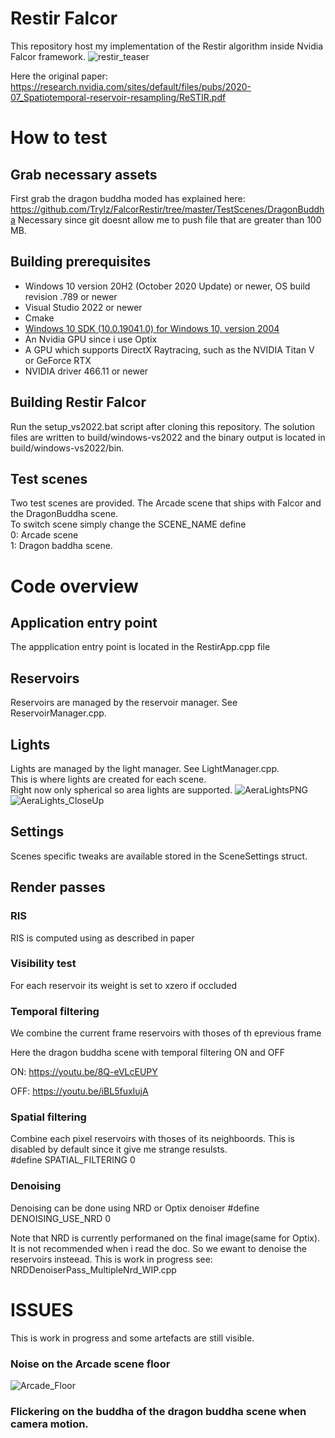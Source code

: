 # Restir Falcor

This repository host my implementation of the Restir algorithm inside Nvidia Falcor framework.
![restir_teaser](https://github.com/user-attachments/assets/e2757806-ed91-4eab-91fd-16b60cdad4f5)

Here the original paper:  
https://research.nvidia.com/sites/default/files/pubs/2020-07_Spatiotemporal-reservoir-resampling/ReSTIR.pdf

# How to test

## Grab necessary assets
First grab the dragon buddha moded has explained here:
https://github.com/Trylz/FalcorRestir/tree/master/TestScenes/DragonBuddha
Necessary since git doesnt allow me to push file that are greater than 100 MB.

## Building prerequisites
- Windows 10 version 20H2 (October 2020 Update) or newer, OS build revision .789 or newer
- Visual Studio 2022 or newer
- Cmake
- [Windows 10 SDK (10.0.19041.0) for Windows 10, version 2004](https://developer.microsoft.com/en-us/windows/downloads/windows-10-sdk/)
- An Nvidia GPU since i use Optix
- A GPU which supports DirectX Raytracing, such as the NVIDIA Titan V or GeForce RTX
- NVIDIA driver 466.11 or newer

## Building Restir Falcor
Run the setup_vs2022.bat script after cloning this repository. The solution files are written to build/windows-vs2022 and the binary output is located in build/windows-vs2022/bin.


## Test scenes
Two test scenes are provided. The Arcade scene that ships with Falcor and the DragonBuddha scene.  
To switch scene simply change the SCENE_NAME define  
0: Arcade scene  
1: Dragon baddha scene.


# Code overview


## Application entry point
The appplication entry point is located in the RestirApp.cpp file

## Reservoirs
Reservoirs are managed by the reservoir manager. See ReservoirManager.cpp.

## Lights
Lights are managed by the light manager. See LightManager.cpp.  
This is where lights are created for each scene.  
Right now only spherical so area lights are supported.
![AeraLightsPNG](https://github.com/user-attachments/assets/092bba21-114f-438b-9f6b-09b36b451a47)
![AeraLights_CloseUp](https://github.com/user-attachments/assets/d50d26fb-47a8-40f8-bf72-5d98b735f511)



## Settings
Scenes specific tweaks are available stored in the SceneSettings struct.  

## Render passes
### RIS
RIS is computed using as described in paper

### Visibility test
For each reservoir its weight is set to xzero if occluded

### Temporal filtering 
We combine the current frame reservoirs with thoses of th eprevious frame

Here the dragon buddha scene with temporal filtering ON and OFF

ON:
https://youtu.be/8Q-eVLcEUPY

OFF:
https://youtu.be/iBL5fuxIujA

### Spatial filtering 
Combine each pixel reservoirs with thoses of its neighboords. This is disabled by default since it give me strange resulsts.  
#define SPATIAL_FILTERING 0

### Denoising

Denoising can be done using NRD or Optix denoiser
#define DENOISING_USE_NRD 0

Note that NRD is currently performaned on the final image(same for Optix).
It is not recommended when i read the doc. So we ewant to denoise the reservoirs insteead. This is work in progress see: NRDDenoiserPass_MultipleNrd_WIP.cpp

# ISSUES
This is work in progress and some artefacts are still visible.

### Noise on the Arcade scene floor
![Arcade_Floor](https://github.com/user-attachments/assets/113ace92-15a0-4d0a-af7c-81bb1ae930df)


### Flickering on the buddha of the dragon buddha scene when camera motion.
